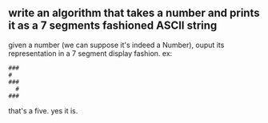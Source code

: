 ## write an algorithm that takes a number and prints it as a 7 segments fashioned ASCII string

given a number (we can suppose it's indeed a Number), ouput its representation in a 7 segment display fashion.
ex:

```
###
#
###
  #
###
```

that's a five. yes it is.
